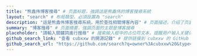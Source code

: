 ```yaml
---
title: "熊鑫伟博客搜尋" # 页面标题，強調這是熊鑫伟的博客搜尋系統
layout: "search" # 布局類型，必須設置為 "search"
description: "這是熊鑫伟博客搜尋系統，用於查找相關博客內容" # 页面描述，介绍了页面的用途和功能
summary: "博客搜尋" # 页面摘要，強調页面的主题是博客搜尋
placeholder: "請輸入關鍵詞進行搜尋" # 搜索输入框中的占位符文本，提醒用户输入关键词
github_search_link: "查看 cubxxw 的開源記錄" # 提供链接到 cubxxw 的 GitHub 开源记录的选项
github_search_url: "https://github.com/search?q=owner%3Acubxxw%20&type=code" # 实际链接到 cubxxw 的 GitHub 开源记录的 URL
---
```

